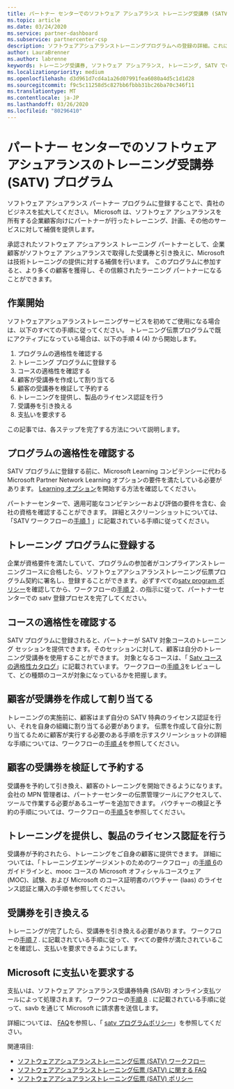 ```yaml
---
title: パートナー センターでのソフトウェア アシュアランス トレーニング受講券 (SATV) プログラム | パートナー センター
ms.topic: article
ms.date: 03/24/2020
ms.service: partner-dashboard
ms.subservice: partnercenter-csp
description: ソフトウェアアシュアランストレーニングプログラムへの登録の詳細。これにより、企業のお客様にトレーニングと計画を提供するための補償を受けることができます。
author: LauraBrenner
ms.author: labrenne
keywords: トレーニング受講券, ソフトウェア アシュアランス, トレーニング, SATV での登録, SATV
ms.localizationpriority: medium
ms.openlocfilehash: d3d961d7cd4a1a26d07991fea6080a4d5c1d1d28
ms.sourcegitcommit: f9c5c11258d5c827bb6fbbb31bc26ba70c346f11
ms.translationtype: MT
ms.contentlocale: ja-JP
ms.lasthandoff: 03/26/2020
ms.locfileid: "80296410"
---
```

# <a name="software-assurance-training-voucher-satv-program-in-partner-center"></a>パートナー センターでのソフトウェア アシュアランスのトレーニング受講券 (SATV) プログラム

ソフトウェア アシュアランス パートナー プログラムに登録することで、貴社のビジネスを拡大してください。 Microsoft は、ソフトウェア アシュアランスを所有する企業顧客向けにパートナーが行ったトレーニング、計画、その他のサービスに対して補償を提供します。

承認されたソフトウェア アシュアランス トレーニング パートナーとして、企業顧客がソフトウェア アシュアランスで取得した受講券と引き換えに、Microsoft は技術トレーニングの提供に対する補償を行います。 このプログラムに参加すると、より多くの顧客を獲得し、その信頼されたラーニング パートナーになることができます。

## <a name="get-started"></a>作業開始

ソフトウェアアシュアランストレーニングサービスを初めてご使用になる場合は、以下のすべての手順に従ってください。 トレーニング伝票プログラムで既にアクティブになっている場合は、以下の手順 4 (4) から開始します。 

1. プログラムの適格性を確認する
2. トレーニング プログラムに登録する
3. コースの適格性を確認する
4. 顧客が受講券を作成して割り当てる
5. 顧客の受講券を検証して予約する
6. トレーニングを提供し、製品のライセンス認証を行う
7. 受講券を引き換える
8. 支払いを要求する

この記事では、各ステップを完了する方法について説明します。

## <a name="confirm-program-eligibility"></a>プログラムの適格性を確認する

SATV プログラムに登録する前に、Microsoft Learning コンピテンシーに代わる Microsoft Partner Network Learning オプションの要件を満たしている必要があります。 [Learning オプション](https://partner.microsoft.com/membership/learning-partners)を開始する方法を確認してください。

パートナーセンターで、適用可能なコンピテンシーおよび評価の要件を含む、会社の資格を確認することができます。 詳細とスクリーンショットについては、「SATV ワークフローの[手順 1](https://query.prod.cms.rt.microsoft.com/cms/api/am/binary/RE4s3bB) 」に記載されている手順に従ってください。

## <a name="enroll-in-the-training-program"></a>トレーニング プログラムに登録する

企業が資格要件を満たしていて、プログラムの参加者がコンプライアンストレーニングコースに合格したら、ソフトウェアアシュアランストレーニング伝票プログラム契約に署名し、登録することができます。 必ずすべての[satv program ポリシー](https://query.prod.cms.rt.microsoft.com/cms/api/am/binary/RE3koEP)を確認してから、ワークフローの[手順 2](https://query.prod.cms.rt.microsoft.com/cms/api/am/binary/RE4s3bB) . の指示に従って、パートナーセンターでの satv 登録プロセスを完了してください。


## <a name="confirm-course-eligibility"></a>コースの適格性を確認する
SATV プログラムに登録されると、パートナーが SATV 対象コースのトレーニング セッションを提供できます。そのセッションに対して、顧客は自分のトレーニング受講券を使用することができます。 対象となるコースは、「 [Satv コースの適格性カタログ](https://savl-catalog.microsoft.com/)」に記載されています。 ワークフローの[手順 3](https://query.prod.cms.rt.microsoft.com/cms/api/am/binary/RE4s3bB)をレビューして、どの種類のコースが対象になっているかを把握します。

## <a name="have-customer-create-and-assign-voucher"></a>顧客が受講券を作成して割り当てる

トレーニングの実施前に、顧客はまず自分の SATV 特典のライセンス認証を行い、それを自身の組織に割り当てる必要があります。 伝票を作成して自分に割り当てるために顧客が実行する必要のある手順を示すスクリーンショットの詳細な手順については、ワークフローの[手順 4](https://query.prod.cms.rt.microsoft.com/cms/api/am/binary/RE4s3bB)を参照してください。

## <a name="validate-and-reserve-customer-vouchers"></a>顧客の受講券を検証して予約する

受講券を予約して引き換え、顧客のトレーニングを開始できるようになります。 会社の MPN 管理者は、パートナーセンターの伝票管理ツールにアクセスして、ツールで作業する必要があるユーザーを追加できます。 バウチャーの検証と予約の手順については、ワークフローの[手順 5](https://query.prod.cms.rt.microsoft.com/cms/api/am/binary/RE4s3bB)を参照してください。

## <a name="deliver-training-and-activate-product"></a>トレーニングを提供し、製品のライセンス認証を行う

受講券が予約されたら、トレーニングをご自身の顧客に提供できます。 詳細については、「トレーニングエンゲージメントのためのワークフロー」の[手順 6](https://query.prod.cms.rt.microsoft.com/cms/api/am/binary/RE4s3bB)のガイドラインと、mooc コースの Microsoft オフィシャルコースウェア (MOC)、試験、および Microsoft のコース証明書のバウチャー (laas) のライセンス認証と購入の手順を参照してください。

## <a name="redeem-voucher"></a>受講券を引き換える

トレーニングが完了したら、受講券を引き換える必要があります。 ワークフローの[手順 7](https://query.prod.cms.rt.microsoft.com/cms/api/am/binary/RE4s3bB) . に記載されている手順に従って、すべての要件が満たされていることを確認し、支払いを要求できるようにします。 


## <a name="request-payment-from-microsoft"></a>Microsoft に支払いを要求する

支払いは、ソフトウェア アシュアランス受講券特典 (SAVB) オンライン支払ツールによって処理されます。 ワークフローの[手順 8](https://query.prod.cms.rt.microsoft.com/cms/api/am/binary/RE4s3bB) . に記載されている手順に従って、savb を通じて Microsoft に請求書を送信します。 

詳細については、 [FAQ](https://query.prod.cms.rt.microsoft.com/cms/api/am/binary/RE3kz5o)を参照し、「 [satv プログラムポリシー](https://query.prod.cms.rt.microsoft.com/cms/api/am/binary/RE3koEP)」を参照してください。

関連項目:

- [ソフトウェアアシュアランストレーニング伝票 (SATV) ワークフロー](https://query.prod.cms.rt.microsoft.com/cms/api/am/binary/RE4s3bB)
- [ソフトウェアアシュアランストレーニング伝票 (SATV) に関する FAQ](https://query.prod.cms.rt.microsoft.com/cms/api/am/binary/RE3kz5o)
- [ソフトウェアアシュアランストレーニング伝票 (SATV) ポリシー](https://query.prod.cms.rt.microsoft.com/cms/api/am/binary/RE3koEP)
